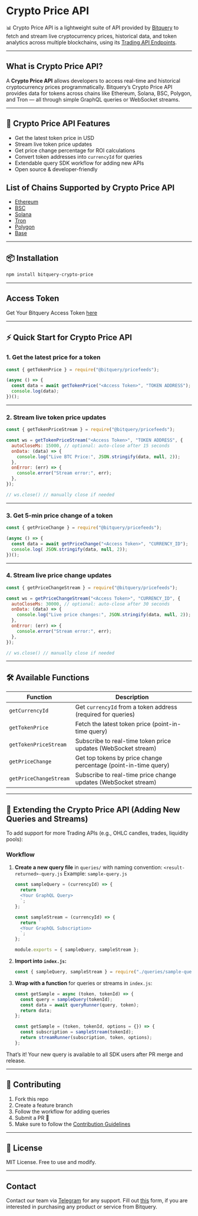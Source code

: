# Crypto Price API

📊 Crypto Price API is a lightweight suite of API provided by [Bitquery](https://ide.bitquery.io/utm_source=github&utm_medium=repo&utm_campaign=crypto-price-api) to fetch and stream live cryptocurrency prices, historical data, and token analytics across multiple blockchains, using its [Trading API Endpoints](https://docs.bitquery.io/docs/category/crypto-price-apis/utm_source=github&utm_medium=repo&utm_campaign=crypto-price-api).

---

## What is Crypto Price API?

A **Crypto Price API** allows developers to access real-time and historical cryptocurrency prices programmatically. Bitquery’s Crypto Price API provides data for tokens across chains like Ethereum, Solana, BSC, Polygon, and Tron — all through simple GraphQL queries or WebSocket streams.

---

## 🚀 Crypto Price API Features

- Get the latest token price in USD
- Stream live token price updates
- Get price change percentage for ROI calculations
- Convert token addresses into `currencyId` for queries
- Extendable query SDK workflow for adding new APIs
- Open source & developer-friendly

## List of Chains Supported by Crypto Price API

- [Ethereum](https://docs.bitquery.io/docs/blockchain/Ethereum/utm_source=github&utm_medium=repo&utm_campaign=crypto-price-api)
- [BSC](https://docs.bitquery.io/docs/blockchain/BSC/utm_source=github&utm_medium=repo&utm_campaign=crypto-price-api)
- [Solana](https://docs.bitquery.io/docs/blockchain/Solana/utm_source=github&utm_medium=repo&utm_campaign=crypto-price-api)
- [Tron](https://docs.bitquery.io/docs/blockchain/Tron/utm_source=github&utm_medium=repo&utm_campaign=crypto-price-api)
- [Polygon](https://docs.bitquery.io/docs/blockchain/Matic/utm_source=github&utm_medium=repo&utm_campaign=crypto-price-api)
- [Base](https://docs.bitquery.io/docs/blockchain/Base/utm_source=github&utm_medium=repo&utm_campaign=crypto-price-api)

---

## 📦 Installation

```bash
npm install bitquery-crypto-price
```

---

## Access Token

Get Your Bitquery Access Token [here](https://account.bitquery.io/user/api_v2/access_tokens/utm_source=github&utm_medium=repo&utm_campaign=crypto-price-api)

---

## ⚡ Quick Start for Crypto Price API

### 1. Get the latest price for a token

```js
const { getTokenPrice } = require("@bitquery/pricefeeds");

(async () => {
  const data = await getTokenPrice("<Access Token>", "TOKEN ADDRESS");
  console.log(data);
})();
```

---

### 2. Stream live token price updates

```js
const { getTokenPriceStream } = require("@bitquery/pricefeeds");

const ws = getTokenPriceStream("<Access Token>", "TOKEN ADDRESS", {
  autoCloseMs: 15000, // optional: auto-close after 15 seconds
  onData: (data) => {
    console.log("Live BTC Price:", JSON.stringify(data, null, 2));
  },
  onError: (err) => {
    console.error("Stream error:", err);
  },
});

// ws.close() // manually close if needed
```

---

### 3. Get 5-min price change of a token

```js
const { getPriceChange } = require("@bitquery/pricefeeds");

(async () => {
  const data = await getPriceChange("<Access Token>", "CURRENCY_ID");
  console.log( JSON.stringify(data, null, 2));
})();
```

---

### 4. Stream live price change updates

```js
const { getPriceChangeStream } = require("@bitquery/pricefeeds");

const ws = getPriceChangeStream("<Access Token>", "CURRENCY_ID", {
  autoCloseMs: 30000, // optional: auto-close after 30 seconds
  onData: (data) => {
    console.log("Live price changes:", JSON.stringify(data, null, 2));
  },
  onError: (err) => {
    console.error("Stream error:", err);
  },
});

// ws.close() // manually close if needed
```

---

## 🛠️ Available Functions

| Function                | Description                                                   |
| ----------------------- | ------------------------------------------------------------- |
| `getCurrencyId`         | Get `currencyId` from a token address (required for queries)  |
| `getTokenPrice`         | Fetch the latest token price (point-in-time query)            |
| `getTokenPriceStream`   | Subscribe to real-time token price updates (WebSocket stream) |
| `getPriceChange`        | Get top tokens by price change percentage (point-in-time query) |
| `getPriceChangeStream`  | Subscribe to real-time price change updates (WebSocket stream) |

---

## 🧩 Extending the Crypto Price API (Adding New Queries and Streams)

To add support for more Trading APIs (e.g., OHLC candles, trades, liquidity pools):

### Workflow

1. **Create a new query file** in `queries/` with naming convention:
   `<result-returned>-query.js`
   Example: `sample-query.js`

   ```js
   const sampleQuery = (currencyId) => {
     return `
     <Your GraphQL Query>
     `;
   };

   const sampleStream = (currencyId) => {
     return `
     <Your GraphQL Subscription>
     `;
   };

   module.exports = { sampleQuery, sampleStream };
   ```

2. **Import into `index.js`:**

   ```js
   const { sampleQuery, sampleStream } = require("./queries/sample-query.js");
   ```

3. **Wrap with a function** for queries or streams in `index.js`:

   ```js
   const getSample = async (token, tokenId) => {
     const query = sampleQuery(tokenId);
     const data = await queryRunner(query, token);
     return data;
   };

   const getSample = (token, tokenId, options = {}) => {
     const subscription = sampleStream(tokenId);
     return streamRunner(subscription, token, options);
   };
   ```

That’s it! Your new query is available to all SDK users after PR merge and release.

---

## 🤝 Contributing

1. Fork this repo
2. Create a feature branch
3. Follow the workflow for adding queries
4. Submit a PR 🎉
5. Make sure to follow the [Contribution Guidelines](https://github.com/bitquery/crypto-price-api?tab=contributing-ov-file)

---

## 📜 License

MIT License. Free to use and modify.

---

## Contact

Contact our team via [Telegram](https://t.me/Bloxy_info/utm_source=github&utm_medium=repo&utm_campaign=crypto-price-api) for any support.
Fill out [this](https://bitquery.io/forms/api/utm_source=github&utm_medium=repo&utm_campaign=crypto-price-api) form, if you are interested in purchasing any product or service from Bitquery.
